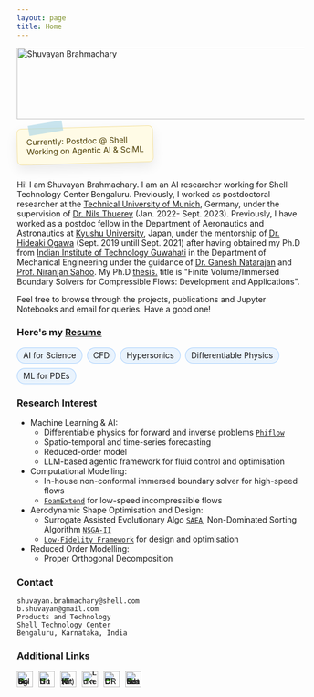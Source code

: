 ```yaml
---
layout: page
title: Home
---
```


<img src="{{ '/assets/dp/dpnew.png' | relative_url }}" alt="Shuvayan Brahmachary" width="2250" height="125">


<div class="sticky-note">
  <div class="tape"></div>
  Currently: Postdoc @ Shell<br>Working on Agentic AI & SciML
</div>

<style>
.sticky-note{
  display:inline-block; padding:14px 16px; background:#fffbe6; color:#4a3b00;
  border:1px solid #f4e2a1; border-radius:8px; box-shadow:0 8px 20px rgba(0,0,0,.08);
  transform:rotate(-1.5deg); margin:14px 0; position:relative; font-size:14px;
}
.sticky-note .tape{
  position:absolute; top:-10px; left:20px; width:60px; height:18px;
  background:rgba(173,216,230,.65); transform:rotate(-8deg);
}
@media (prefers-color-scheme: dark){
  .sticky-note{ background:#2b2a1f; color:#f2e6b3; border-color:#5c5430; }
  .sticky-note .tape{ background:rgba(100,149,237,.45); }
}
</style>




Hi! I am Shuvayan Brahmachary. I am an AI researcher working for Shell Technology Center Bengaluru. Previously, I worked as postdoctoral researcher at the [Technical University of Munich](https://www.tum.de/en/), Germany, under the supervision of [Dr. Nils Thuerey](https://ge.in.tum.de/) (Jan. 2022- Sept. 2023). Previously, I have worked as a postdoc fellow in the Department of Aeronautics and Astronautics at [Kyushu University](https://www.kyushu-u.ac.jp/en/), Japan, under the mentorship of [Dr. Hideaki Ogawa](http://aero.kyushu-u.ac.jp/stsel/about.html) (Sept. 2019 untill Sept. 2021) after having obtained my Ph.D from [Indian Institute of Technology Guwahati](http://www.iitg.ac.in/) in the Department of Mechanical Engineering under the guidance of [Dr. Ganesh Natarajan](https://sites.google.com/site/ganucfd/) and [Prof. Niranjan Sahoo](https://iitg.irins.org/profile/128417). My Ph.D <a href="Thesis_short_version.pdf" target="_blank">thesis.</a> title is "Finite Volume/Immersed Boundary Solvers for Compressible Flows: Development and Applications".

Feel free to browse through the projects, publications and Jupyter Notebooks and email for queries. Have a good one!

### Here's my <a href="Resume.pdf" target="_blank">Resume</a>


<div class="stickers-row">
  <span class="sticker-pill">AI for Science</span>
  <span class="sticker-pill">CFD</span>
  <span class="sticker-pill">Hypersonics</span>
  <span class="sticker-pill">Differentiable Physics</span>
  <span class="sticker-pill">ML for PDEs</span>
</div>

<style>
.stickers-row { display:flex; flex-wrap:wrap; gap:8px; margin:10px 0; }
.sticker-pill {
  --bg: rgba(0, 122, 255, 0.08);
  --bd: rgba(0, 122, 255, 0.25);
  padding:6px 10px; border-radius:999px; border:1px solid var(--bd);
  background:var(--bg); font-size:14px; line-height:1; backdrop-filter:saturate(1.2);
}
@media (prefers-color-scheme: dark) {
  .sticker-pill { --bg: rgba(100, 180, 255, 0.12); --bd: rgba(100, 180, 255, 0.35); }
}
</style>



### Research Interest

- Machine Learning & AI:
  - Differentiable physics for forward and inverse problems [`Phiflow`](https://github.com/tum-pbs/PhiFlow) 
  - Spatio-temporal and time-series forecasting
  - Reduced-order model
  - LLM-based agentic framework for fluid control and optimisation
- Computational Modelling: 
  - In-house non-conformal immersed boundary solver for high-speed flows
  - [`FoamExtend`](https://openfoamwiki.net/index.php/Installation/Linux/foam-extend-4.1) for low-speed incompressible flows
- Aerodynamic Shape Optimisation and Design: 
  - Surrogate Assisted Evolutionary Algo [`SAEA`](http://www.mdolab.net/research_resources.html), Non-Dominated Sorting Algorithm  [`NSGA-II`](https://www.iitk.ac.in/kangal/codes.shtml)
  - [`Low-Fidelity Framework`](https://github.com/shuvayanb/LFF-for-design-and-optimisation) for design and optimisation
- Reduced Order Modelling:
  - Proper Orthogonal Decomposition


### Contact
`shuvayan.brahmachary@shell.com`<br/>
`b.shuvayan@gmail.com`<br/>
`Products and Technology`<br/>
`Shell Technology Center`<br/>
`Bengaluru, Karnataka, India`<br/>


### Additional Links

<!-- Social icons -->
<div class="social-icons">
  <a href="https://scholar.google.co.in/citations?user=bPpIoyUAAAAJ&hl=en" aria-label="Google Scholar" title="Google Scholar" target="_blank" rel="noopener">
    <img src="{{ '/assets/icons/googlescholar.svg' | relative_url }}" alt="Google Scholar">
  </a>
  <a href="https://github.com/shuvayanb" aria-label="GitHub" title="GitHub" target="_blank" rel="noopener">
    <img src="{{ '/assets/icons/github.svg' | relative_url }}" alt="GitHub">
  </a>
  <a href="https://twitter.com/b_shuvayan" aria-label="X (Twitter)" title="X (Twitter)" target="_blank" rel="noopener">
    <img src="{{ '/assets/icons/x.svg' | relative_url }}" alt="X (Twitter)">
  </a>
  <a href="https://www.linkedin.com/in/shuvayan-brahmachary/" aria-label="LinkedIn" title="LinkedIn" target="_blank" rel="noopener">
    <img src="{{ '/assets/icons/linkedin.svg' | relative_url }}" alt="LinkedIn">
  </a>
  <a href="https://orcid.org/0000-0003-4383-0875" aria-label="ORCID" title="ORCID" target="_blank" rel="noopener">
    <img src="{{ '/assets/icons/orcid.svg' | relative_url }}" alt="ORCID">
  </a>
  <a href="https://www.researchgate.net/profile/Shuvayan-Brahmachary" aria-label="ResearchGate" title="ResearchGate" target="_blank" rel="noopener">
    <img src="{{ '/assets/icons/researchgate.svg' | relative_url }}" alt="ResearchGate">
  </a>
</div>

<style>
/* Consistent sizing & spacing */
.social-icons { display: flex; gap: 10px; align-items: center; flex-wrap: wrap; }
.social-icons a { display: inline-flex; line-height: 0; }
.social-icons img { width: 28px; height: 28px; display: block; transition: transform 120ms ease; }
.social-icons a:hover img { transform: scale(1.08); }
</style>
